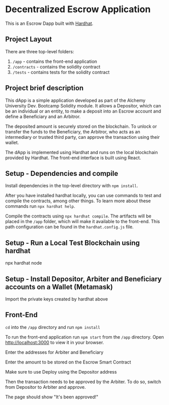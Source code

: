 # Decentralized Escrow Application

This is an Escrow Dapp built with [Hardhat](https://hardhat.org/).

## Project Layout

There are three top-level folders:

1. `/app` - contains the front-end application
2. `/contracts` - contains the solidity contract
3. `/tests` - contains tests for the solidity contract

## Project brief description

This dApp is a simple application developed as part of the Alchemy University Dev. Bootcamp Solidity module. It allows a Depositor, which can be an individual or an entity, to make a deposit into an Escrow account and define a Beneficiary and an Arbitror.

The deposited amount is securely stored on the blockchain. To unlock or transfer the funds to the Beneficiary, the Arbitror, who acts as an intermediary or trusted third party, can approve the transaction using their wallet.

The dApp is implemented using Hardhat and runs on the local blockchain provided by Hardhat. The front-end interface is built using React.

## Setup - Dependencies and compile

Install dependencies in the top-level directory with `npm install`.

After you have installed hardhat locally, you can use commands to test and compile the contracts, among other things. To learn more about these commands run `npx hardhat help`.

Compile the contracts using `npx hardhat compile`. The artifacts will be placed in the `/app` folder, which will make it available to the front-end. This path configuration can be found in the `hardhat.config.js` file.

## Setup - Run a Local Test Blockchain using hardhat

npx hardhat node

## Setup - Install Depositor, Arbiter and Beneficiary accounts on a Wallet (Metamask)

Import the private keys created by hardhat above

## Front-End

`cd` into the `/app` directory and run `npm install`

To run the front-end application run `npm start` from the `/app` directory. Open [http://localhost:3000](http://localhost:3000) to view it in your browser.

Enter the addresses for Arbiter and Beneficiary

Enter the amount to be stored on the Escrow Smart Contract

Make sure to use Deploy using the Depositor address

Then the transaction needs to be approved by the Arbiter. To do so, switch from Depositor to Arbiter and approve.

The page should show "It's been approved!"
